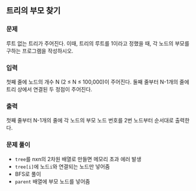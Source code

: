 ## 트리의 부모 찾기
### 문제
루트 없는 트리가 주어진다. 이때, 트리의 루트를 1이라고 정했을 때, 각 노드의 부모를 구하는 프로그램을 작성하시오.

### 입력
첫째 줄에 노드의 개수 N (2 ≤ N ≤ 100,000)이 주어진다. 둘째 줄부터 N-1개의 줄에 트리 상에서 연결된 두 정점이 주어진다.

### 출력
첫째 줄부터 N-1개의 줄에 각 노드의 부모 노드 번호를 2번 노드부터 순서대로 출력한다.

### 문제 풀이
- ```tree```를 nxn의 2차원 배열로 만들면 메모리 초과 에러 발생
- ```tree[i]```에 노드```i```와 연결되는 노드만 넣어줌
- BFS로 풀이
- ```parent``` 배열에 부모 노드를 넣어줌